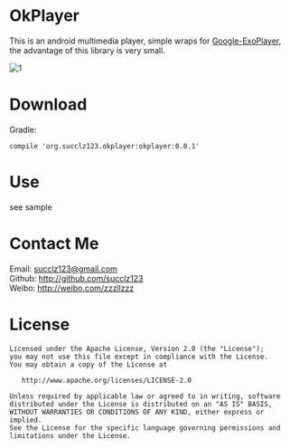 # OkPlayer
This is an android multimedia player, simple wraps for [Google-ExoPlayer](https://github.com/google/ExoPlayer), the advantage of this library is very small.

![1](https://github.com/succlz123/okplayer/blob/master/screenshot/screenshot.png)

# Download
Gradle:

```
compile 'org.succlz123.okplayer:okplayer:0.0.1'
```

# Use

see sample

# Contact Me

Email: succlz123@gmail.com  
Github: http://github.com/succlz123  
Weibo: http://weibo.com/zzzllzzz  

# License

```
Licensed under the Apache License, Version 2.0 (the "License");
you may not use this file except in compliance with the License.
You may obtain a copy of the License at

   http://www.apache.org/licenses/LICENSE-2.0

Unless required by applicable law or agreed to in writing, software
distributed under the License is distributed on an "AS IS" BASIS,
WITHOUT WARRANTIES OR CONDITIONS OF ANY KIND, either express or implied.
See the License for the specific language governing permissions and
limitations under the License.
```
